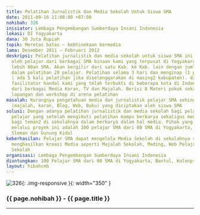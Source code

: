 ```yaml
---
title: Pelatihan Jurnalistik dan Media Sekolah Untuk Siswa SMA
date: 2011-09-16 11:08:00 +07:00
nohibah: 326
inisiator: Lembaga Pengembangan Sumberdaya Insani Indonesia
lokasi: DI Yogyakarta
dana: 30 Juta Rupiah
topik: Meretas batas – kebhinekaan bermedia
lama: Desember 2011 – Februari 2012
deskripsi: Pelatihan jurnalistik dan media sekolah untuk siswa SMA ini akan diikuti
  oleh pelajar dari berbagai SMA binaan kami yang terpusat di Yogyakara sebanyak kurang
  lebih 80an SMA. Akan bergilir dari satu Kab. ke Kab. lain dengan jumlah peserta
  dalam pelatihan 20 pelajar. Pelatihan selama 3 hari dan menginap (1 paket pelatihan
  | ada 5 kali pelatihan jika diselenggarakan di masing2 kabupaten). didampingi tim
  fasilitator handal kami yang telah terbukti di beberapa kota di Indonesia. Narasumber
  dari berbagai Media Koran, TV dan Majalah. Berisi 8 Materi pokok sekaligus praktik
  lapangan dan workshop di arena pelatihan
masalah: Kurangnya pengetahuan media dan jurnalistik pelajar SMA sehingga minim media
  (majalah, koran, Blog, Web, Buku) yang diciptakan oleh siswa SMA
solusi: Dengan adanya pelatihan jurnalistik dan media sekolah bagi pelajar SMA diharapkan
  pelajar yang setelah mengikuti pelatihan mampu berkarya sekaligus menjadi pendamping
  bagi teman2 di sekolahnya dalam berkarya dalam hal media. Pihak yang diuntungkan
  melalui proyek ini adalah 100 pelajar SMA dari 80 SMA di Yogyakarta, Bantul, Kulonprogo,
  Sleman dan Gunung Kidul
keberhasilan: Pelajar SMA dapat mengelola Media Sekolah di sekolahnya sendiri dan
  menghasilkan kreasi Media seperti Majalah Sekolah, Mading, Web Pelajar atau Koram
  Sekolah
organisasi: Lembaga Pengembangan Sumberdaya Insani Indonesia
diuntungkan: 100 Pelajar SMA dari 80 SMA di Yogyakarta, Bantul, Kulonprogo, Sleman dan Gunung Kidul
layout: hibahcmb
---
```


![326](/static/img/hibahcmb/326.png){: .img-responsive }{: width="350" }

### {{ page.nohibah }} - {{ page.title }}

---
